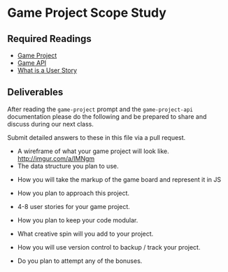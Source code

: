 # Game Project Scope Study

## Required Readings

-   [Game Project](https://github.com/ga-wdi-boston/game-project)
-   [Game API](https://github.com/ga-wdi-boston/game-project-api)
-   [What is a User Story](http://searchsoftwarequality.techtarget.com/definition/user-story)

## Deliverables

After reading the `game-project` prompt and the `game-project-api` documentation
please do the following and be prepared to share and discuss during our next
class.

Submit detailed answers to these in this file via a pull request.

-   A wireframe of what your game project will look like.
    http://imgur.com/a/IMNgm
-   The data structure you plan to use.
<!-- I want my array list to contain X's and O's -->
-   How you will take the markup of the game board and represent it in JS
<!--  I am going using functions of the DOM to append elememnts in order for
them to behave and interact with the user. For example clicking on tiles/ squres
and appending the with list items on order to show the user the move they
have made -->
-   How you plan to approach this project.
<!-- I am going to start by building a very basic HTML and CSS mockup so that
I can immediantly start working on the making the game functional and to include
all the features.  -->
-   4-8 user stories for your game project.
<!-- As a user, I want to sign in   -->

<!-- As a user2, I want to click squares on the game board and play a game of
Tic Tac Toe placing o's in the squares I click. -->
-   How you plan to keep your code modular.
<!-- I plan on using the templates that are given and be dillegent about
keeping functions well organized.   -->
-   What creative spin will you add to your project.
<!-- I plan to add some interesting color to the game board, when moves are made
tiles will change color.    -->
-   How you will use version control to backup / track your project.
<!-- - I will be dilligent using git add and push my code after each function
is coded and tested -->
-   Do you plan to attempt any of the bonuses.
<!-- Maybe but I am more focused on the actual requirements.   -->
